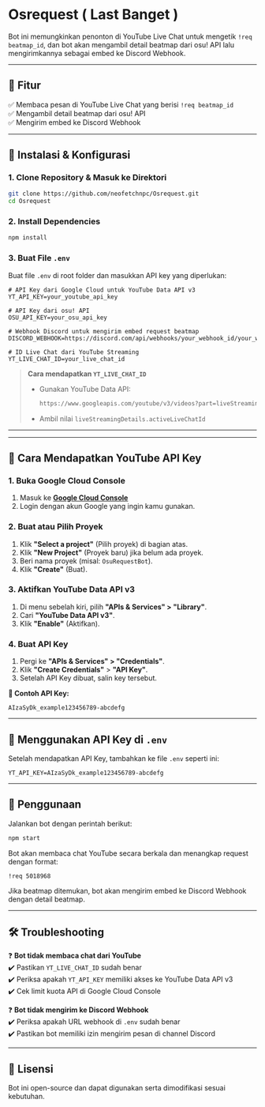 # Osrequest ( Last Banget )

Bot ini memungkinkan penonton di YouTube Live Chat untuk mengetik `!req beatmap_id`, dan bot akan mengambil detail beatmap dari osu! API lalu mengirimkannya sebagai embed ke Discord Webhook.  

---

## 📌 Fitur  
✅ Membaca pesan di YouTube Live Chat yang berisi `!req beatmap_id`  
✅ Mengambil detail beatmap dari osu! API  
✅ Mengirim embed ke Discord Webhook  

---

## 🚀 Instalasi & Konfigurasi  

### 1. Clone Repository & Masuk ke Direktori  
```sh
git clone https://github.com/neofetchnpc/Osrequest.git
cd Osrequest
```

### 2. Install Dependencies  
```sh
npm install
```

### 3. Buat File `.env`  
Buat file `.env` di root folder dan masukkan API key yang diperlukan:  
```env
# API Key dari Google Cloud untuk YouTube Data API v3
YT_API_KEY=your_youtube_api_key

# API Key dari osu! API
OSU_API_KEY=your_osu_api_key

# Webhook Discord untuk mengirim embed request beatmap
DISCORD_WEBHOOK=https://discord.com/api/webhooks/your_webhook_id/your_webhook_token

# ID Live Chat dari YouTube Streaming
YT_LIVE_CHAT_ID=your_live_chat_id
```

> **Cara mendapatkan `YT_LIVE_CHAT_ID`**  
> - Gunakan YouTube Data API:  
>   ```sh
>   https://www.googleapis.com/youtube/v3/videos?part=liveStreamingDetails&id=VIDEO_ID&key=YT_API_KEY
>   ```
> - Ambil nilai `liveStreamingDetails.activeLiveChatId`  

---

---

## **🔑 Cara Mendapatkan YouTube API Key**  

### **1. Buka Google Cloud Console**  
1. Masuk ke **[Google Cloud Console](https://console.cloud.google.com/)**  
2. Login dengan akun Google yang ingin kamu gunakan.  

### **2. Buat atau Pilih Proyek**  
1. Klik **"Select a project"** (Pilih proyek) di bagian atas.  
2. Klik **"New Project"** (Proyek baru) jika belum ada proyek.  
3. Beri nama proyek (misal: `OsuRequestBot`).  
4. Klik **"Create"** (Buat).  

### **3. Aktifkan YouTube Data API v3**  
1. Di menu sebelah kiri, pilih **"APIs & Services" > "Library"**.  
2. Cari **"YouTube Data API v3"**.  
3. Klik **"Enable"** (Aktifkan).  

### **4. Buat API Key**  
1. Pergi ke **"APIs & Services" > "Credentials"**.  
2. Klik **"Create Credentials"** > **"API Key"**.  
3. Setelah API Key dibuat, salin key tersebut.  

**🔹 Contoh API Key:**  
```
AIzaSyDk_example123456789-abcdefg
```

---

## **📌 Menggunakan API Key di `.env`**
Setelah mendapatkan API Key, tambahkan ke file `.env` seperti ini:  
```env
YT_API_KEY=AIzaSyDk_example123456789-abcdefg
```

---

## 📜 Penggunaan  
Jalankan bot dengan perintah berikut:  
```sh
npm start
```

Bot akan membaca chat YouTube secara berkala dan menangkap request dengan format:  
```
!req 5018968
```

Jika beatmap ditemukan, bot akan mengirim embed ke Discord Webhook dengan detail beatmap.  

---

## 🛠 Troubleshooting  
❓ **Bot tidak membaca chat dari YouTube**  
✔️ Pastikan `YT_LIVE_CHAT_ID` sudah benar  
✔️ Periksa apakah `YT_API_KEY` memiliki akses ke YouTube Data API v3  
✔️ Cek limit kuota API di Google Cloud Console  

❓ **Bot tidak mengirim ke Discord Webhook**  
✔️ Periksa apakah URL webhook di `.env` sudah benar  
✔️ Pastikan bot memiliki izin mengirim pesan di channel Discord  

---

## 📜 Lisensi  
Bot ini open-source dan dapat digunakan serta dimodifikasi sesuai kebutuhan.  
